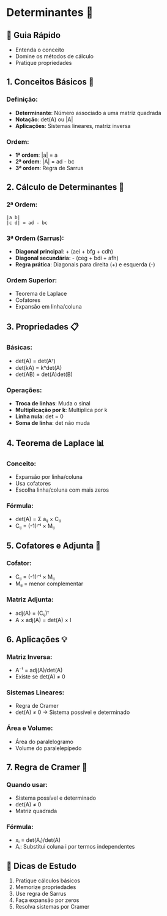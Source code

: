 # Determinantes 🎯

## 🎯 Guia Rápido
- Entenda o conceito
- Domine os métodos de cálculo
- Pratique propriedades

## 1. Conceitos Básicos 📝
### Definição:
- **Determinante**: Número associado a uma matriz quadrada
- **Notação**: det(A) ou |A|
- **Aplicações**: Sistemas lineares, matriz inversa

### Ordem:
- **1ª ordem**: |a| = a
- **2ª ordem**: |A| = ad - bc
- **3ª ordem**: Regra de Sarrus

## 2. Cálculo de Determinantes 🔢
### 2ª Ordem:
```
|a b|
|c d| = ad - bc
```

### 3ª Ordem (Sarrus):
- **Diagonal principal**: + (aei + bfg + cdh)
- **Diagonal secundária**: - (ceg + bdi + afh)
- **Regra prática**: Diagonais para direita (+) e esquerda (-)

### Ordem Superior:
- Teorema de Laplace
- Cofatores
- Expansão em linha/coluna

## 3. Propriedades 📋
### Básicas:
- det(A) = det(Aᵀ)
- det(kA) = kⁿdet(A)
- det(AB) = det(A)det(B)

### Operações:
- **Troca de linhas**: Muda o sinal
- **Multiplicação por k**: Multiplica por k
- **Linha nula**: det = 0
- **Soma de linha**: det não muda

## 4. Teorema de Laplace 📊
### Conceito:
- Expansão por linha/coluna
- Usa cofatores
- Escolha linha/coluna com mais zeros

### Fórmula:
- det(A) = Σ aᵢⱼ × Cᵢⱼ
- Cᵢⱼ = (-1)ᶦ⁺ʲ × Mᵢⱼ

## 5. Cofatores e Adjunta 🔄
### Cofator:
- Cᵢⱼ = (-1)ᶦ⁺ʲ × Mᵢⱼ
- Mᵢⱼ = menor complementar

### Matriz Adjunta:
- adj(A) = (Cᵢⱼ)ᵀ
- A × adj(A) = det(A) × I

## 6. Aplicações 💡
### Matriz Inversa:
- A⁻¹ = adj(A)/det(A)
- Existe se det(A) ≠ 0

### Sistemas Lineares:
- Regra de Cramer
- det(A) ≠ 0 → Sistema possível e determinado

### Área e Volume:
- Área do paralelogramo
- Volume do paralelepípedo

## 7. Regra de Cramer 🎲
### Quando usar:
- Sistema possível e determinado
- det(A) ≠ 0
- Matriz quadrada

### Fórmula:
- xᵢ = det(Aᵢ)/det(A)
- Aᵢ: Substitui coluna i por termos independentes

## 📌 Dicas de Estudo
1. Pratique cálculos básicos
2. Memorize propriedades
3. Use regra de Sarrus
4. Faça expansão por zeros
5. Resolva sistemas por Cramer